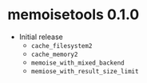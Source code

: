 # memoisetools 0.1.0

* Initial release
    * `cache_filesystem2`
    * `cache_memory2`
    * `memoise_with_mixed_backend`
    * `memiose_with_result_size_limit`



